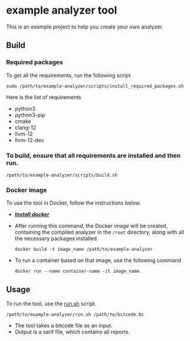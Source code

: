 # example analyzer tool

This is an example project to help you create your own analyzer.

## Build

### Required packages

To get all the requirements, run the following script

```shell
sudo /path/to/example-analyzer/scripts/install_required_packages.sh
```

Here is the list of requirements

* python3
* python3-pip
* cmake
* clang-12
* llvm-12
* llvm-12-dev

### To build, ensure that all requirements are installed and then run.

```shell
/path/to/example-analyzer/scripts/build.sh
```

### Docker image

To use the tool in Docker, follow the instructions below.

* [***Install docker***](https://docs.docker.com/engine/install/)

* After running this command, the Docker image will be created, containing the compiled analyzer
  in the `/root` directory, along with all the necessary packages installed.
    ```shell
    docker build -t image_name /path/to/example-analyzer
    ```
* To run a container based on that image, use the following command

    ```shell
    docker run --name container-name -it image_name
    ```

## Usage

To run the tool, use the [run.sh](./run.sh) script.

```shell
/path/to/example-analyzer/run.sh /path/to/bitcode.bc
```

* The tool takes a bitcode file as an input.
* Output is a sarif file, which contains all reports.

